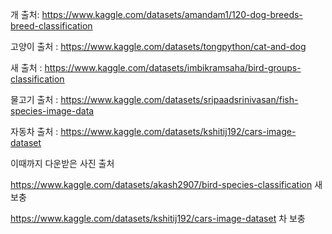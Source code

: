 개 출처: https://www.kaggle.com/datasets/amandam1/120-dog-breeds-breed-classification

고양이 출처 : https://www.kaggle.com/datasets/tongpython/cat-and-dog

새 출처 : https://www.kaggle.com/datasets/imbikramsaha/bird-groups-classification

물고기 출처 : https://www.kaggle.com/datasets/sripaadsrinivasan/fish-species-image-data

자동차 출처 : https://www.kaggle.com/datasets/kshitij192/cars-image-dataset

이때까지 다운받은 사진 출처

https://www.kaggle.com/datasets/akash2907/bird-species-classification
새 보충

https://www.kaggle.com/datasets/kshitij192/cars-image-dataset
차 보충
